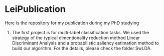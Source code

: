 # LeiPublication
Here is the repository for my publication during my PhD studying
1. The first project is for multi-label classification tasks. We used the strategy of the typical dimentionality reduction method Linear Discriminant Analysis and a probabilistic saliency estimation method to build our algorithm. For the details, please check the folder SwLDA.
